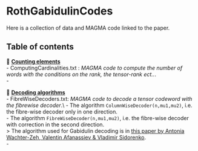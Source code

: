 # RothGabidulinCodes

Here is a collection of data and MAGMA code linked to the paper. 

## Table of contents
:open_file_folder: <ins> **Counting elements** </ins>\
     - ComputingCardinalities.txt : *MAGMA code to compute the number of words with the conditions on the rank, the tensor-rank ect..*.\
     - 

:open_file_folder: <ins>**Decoding algorithms** </ins>\
     - FibreWiseDecoders.txt: *MAGMA code to decode a tensor codeword with the fibrewise decoder*.\ 
         - The algorithm ```ColumnWiseDecoder(n,mu1,mu2)```, i.e. the fibre-wise decoder only in one direction.\
         - The algorithm ```FibreWiseDecoder(n,mu1,mu2)```, i.e. the fibre-wise decoder with correction in the second direction.\
         > The algorithm used for Gabidulin decoding is in [this paper by Antonia Wachter-Zeh, Valentin Afanassiev & Vladimir Sidorenko](https://link.springer.com/content/pdf/10.1007/s10623-012-9659-5.pdf?pdf=inline%20link).\
     - 
